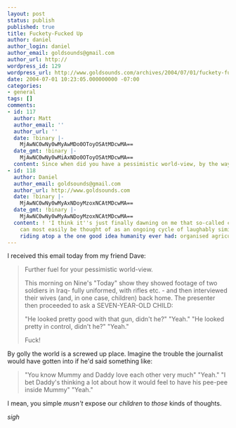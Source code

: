 ```yaml
---
layout: post
status: publish
published: true
title: Fuckety-Fucked Up
author: daniel
author_login: daniel
author_email: goldsounds@gmail.com
author_url: http://
wordpress_id: 129
wordpress_url: http://www.goldsounds.com/archives/2004/07/01/fuckety-fucked-up/
date: 2004-07-01 10:23:05.000000000 -07:00
categories:
- general
tags: []
comments:
- id: 117
  author: Matt
  author_email: ''
  author_url: ''
  date: !binary |-
    MjAwNC0wNy0wMyAwMDo0OToyOSAtMDcwMA==
  date_gmt: !binary |-
    MjAwNC0wNy0wMiAxNDo0OToyOSAtMDcwMA==
  content: Since when did you have a pessimistic world-view, by the way?
- id: 118
  author: Daniel
  author_email: goldsounds@gmail.com
  author_url: http://www.goldsounds.com
  date: !binary |-
    MjAwNC0wNy0wMyAxNDoyMzoxNCAtMDcwMA==
  date_gmt: !binary |-
    MjAwNC0wNy0wMyAwNDoyMzoxNCAtMDcwMA==
  content: ! 'I think it''s just finally dawning on me that so-called civilisation
    can most easily be thought of as an ongoing cycle of laughably similar mistakes
    riding atop a the one good idea humanity ever had: organised agriculture.'
---
```

I received this email today from my friend Dave:

<blockquote>Further fuel for your pessimistic world-view.

This morning on Nine's "Today" show they showed footage of two soldiers in Iraq- fully uniformed, with rifles etc. - and then interviewed their wives (and, in one case, children) back home. The presenter then proceeded to ask a SEVEN-YEAR-OLD CHILD:

"He looked pretty good with that gun, didn't he?"
"Yeah."
"He looked pretty in control, didn't he?"
"Yeah."

Fuck!</blockquote>

By golly the world is a screwed up place. Imagine the trouble the journalist would have gotten into if he'd said something like:

<blockquote>
"You know Mummy and Daddy love each other very much"
"Yeah."
"I bet Daddy's thinking a lot about how it would feel to have his pee-pee inside Mummy"
"Yeah."
</blockquote>

I mean, you simple <em>musn't</em> expose our <em>children</em> to <em>those</em> kinds of thoughts.

_sigh_
